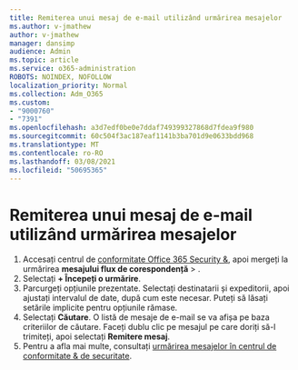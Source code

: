 ```yaml
---
title: Remiterea unui mesaj de e-mail utilizând urmărirea mesajelor
ms.author: v-jmathew
author: v-jmathew
manager: dansimp
audience: Admin
ms.topic: article
ms.service: o365-administration
ROBOTS: NOINDEX, NOFOLLOW
localization_priority: Normal
ms.collection: Adm_O365
ms.custom:
- "9000760"
- "7391"
ms.openlocfilehash: a3d7edf0be0e7ddaf749399327868d7fdea9f980
ms.sourcegitcommit: 60c504f3ac187eaf1141b3ba701d9e0633bdd968
ms.translationtype: MT
ms.contentlocale: ro-RO
ms.lasthandoff: 03/08/2021
ms.locfileid: "50695365"
---
```

# <a name="submit-an-email-message-using-message-trace"></a>Remiterea unui mesaj de e-mail utilizând urmărirea mesajelor

1. Accesați centrul de [conformitate Office 365 Security &](https://go.microsoft.com/fwlink/p/?linkid=2077143), apoi mergeți la urmărirea **mesajului flux de corespondență**  >  [](https://go.microsoft.com/fwlink/?linkid=2101048).
2. Selectați **+ Începeți o urmărire**.
3. Parcurgeți opțiunile prezentate. Selectați destinatarii și expeditorii, apoi ajustați intervalul de date, după cum este necesar. Puteți să lăsați setările implicite pentru opțiunile rămase.
4. Selectați **Căutare**. O listă de mesaje de e-mail se va afișa pe baza criteriilor de căutare. Faceți dublu clic pe mesajul pe care doriți să-l trimiteți, apoi selectați **Remitere mesaj**.
5. Pentru a afla mai multe, consultați [urmărirea mesajelor în centrul de conformitate & de securitate](https://go.microsoft.com/fwlink/?linkid=2101557).
